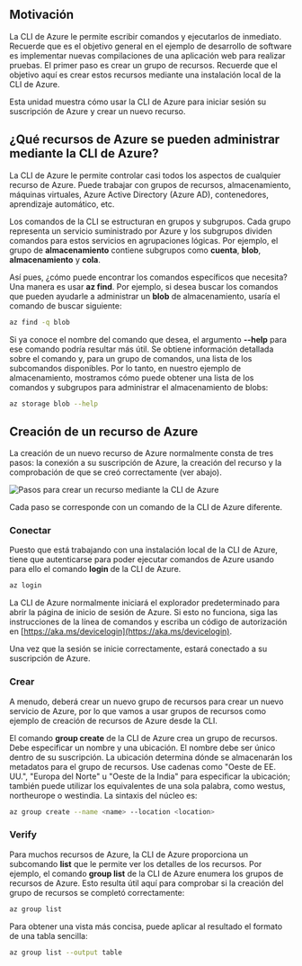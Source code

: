 ## <a name="motivation"></a>Motivación
La CLI de Azure le permite escribir comandos y ejecutarlos de inmediato. Recuerde que es el objetivo general en el ejemplo de desarrollo de software es implementar nuevas compilaciones de una aplicación web para realizar pruebas. El primer paso es crear un grupo de recursos. Recuerde que el objetivo aquí es crear estos recursos mediante una instalación local de la CLI de Azure. 

Esta unidad muestra cómo usar la CLI de Azure para iniciar sesión su suscripción de Azure y crear un nuevo recurso.

## <a name="what-azure-resources-can-be-managed-using-the-azure-cli"></a>¿Qué recursos de Azure se pueden administrar mediante la CLI de Azure?
La CLI de Azure le permite controlar casi todos los aspectos de cualquier recurso de Azure. Puede trabajar con grupos de recursos, almacenamiento, máquinas virtuales, Azure Active Directory (Azure AD), contenedores, aprendizaje automático, etc.

Los comandos de la CLI se estructuran en grupos y subgrupos. Cada grupo representa un servicio suministrado por Azure y los subgrupos dividen comandos para estos servicios en agrupaciones lógicas. Por ejemplo, el grupo de **almacenamiento** contiene subgrupos como **cuenta**, **blob**, **almacenamiento** y **cola**.

Así pues, ¿cómo puede encontrar los comandos específicos que necesita? Una manera es usar **az find**. Por ejemplo, si desea buscar los comandos que pueden ayudarle a administrar un **blob** de almacenamiento, usaría el comando de buscar siguiente:

```bash
az find -q blob
```

Si ya conoce el nombre del comando que desea, el argumento **--help** para ese comando podría resultar más útil. Se obtiene información detallada sobre el comando y, para un grupo de comandos, una lista de los subcomandos disponibles. Por lo tanto, en nuestro ejemplo de almacenamiento, mostramos cómo puede obtener una lista de los comandos y subgrupos para administrar el almacenamiento de blobs:

```bash
az storage blob --help
```

## <a name="how-to-create-an-azure-resource"></a>Creación de un recurso de Azure
La creación de un nuevo recurso de Azure normalmente consta de tres pasos: la conexión a su suscripción de Azure, la creación del recurso y la comprobación de que se creó correctamente (ver abajo).

![Pasos para crear un recurso mediante la CLI de Azure](../media-drafts/4-create-resources-overview.png)

Cada paso se corresponde con un comando de la CLI de Azure diferente.

### <a name="connect"></a>Conectar
Puesto que está trabajando con una instalación local de la CLI de Azure, tiene que autenticarse para poder ejecutar comandos de Azure usando para ello el comando **login** de la CLI de Azure. 

```bash
az login
```

La CLI de Azure normalmente iniciará el explorador predeterminado para abrir la página de inicio de sesión de Azure. Si esto no funciona, siga las instrucciones de la línea de comandos y escriba un código de autorización en [https://aka.ms/devicelogin](https://aka.ms/devicelogin).

Una vez que la sesión se inicie correctamente, estará conectado a su suscripción de Azure. 

### <a name="create"></a>Crear
A menudo, deberá crear un nuevo grupo de recursos para crear un nuevo servicio de Azure, por lo que vamos a usar grupos de recursos como ejemplo de creación de recursos de Azure desde la CLI.

El comando **group create** de la CLI de Azure crea un grupo de recursos. Debe especificar un nombre y una ubicación. El nombre debe ser único dentro de su suscripción. La ubicación determina dónde se almacenarán los metadatos para el grupo de recursos. Use cadenas como "Oeste de EE. UU.", "Europa del Norte" u "Oeste de la India" para especificar la ubicación; también puede utilizar los equivalentes de una sola palabra, como westus, northeurope o westindia. La sintaxis del núcleo es:

```bash
az group create --name <name> --location <location>
```

### <a name="verify"></a>Verify
Para muchos recursos de Azure, la CLI de Azure proporciona un subcomando **list** que le permite ver los detalles de los recursos. Por ejemplo, el comando **group list** de la CLI de Azure enumera los grupos de recursos de Azure. Esto resulta útil aquí para comprobar si la creación del grupo de recursos se completó correctamente:

```bash
az group list
```

Para obtener una vista más concisa, puede aplicar al resultado el formato de una tabla sencilla:

```bash
az group list --output table
```
